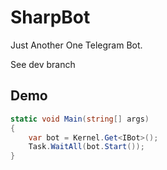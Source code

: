 # SharpBot
Just Another One Telegram Bot.

See dev branch

## Demo

```C#
static void Main(string[] args)
{
    var bot = Kernel.Get<IBot>();
    Task.WaitAll(bot.Start());
}

```